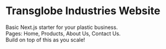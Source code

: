 # Transglobe Industries Website

Basic Next.js starter for your plastic business.  
Pages: Home, Products, About Us, Contact Us.  
Build on top of this as you scale!
